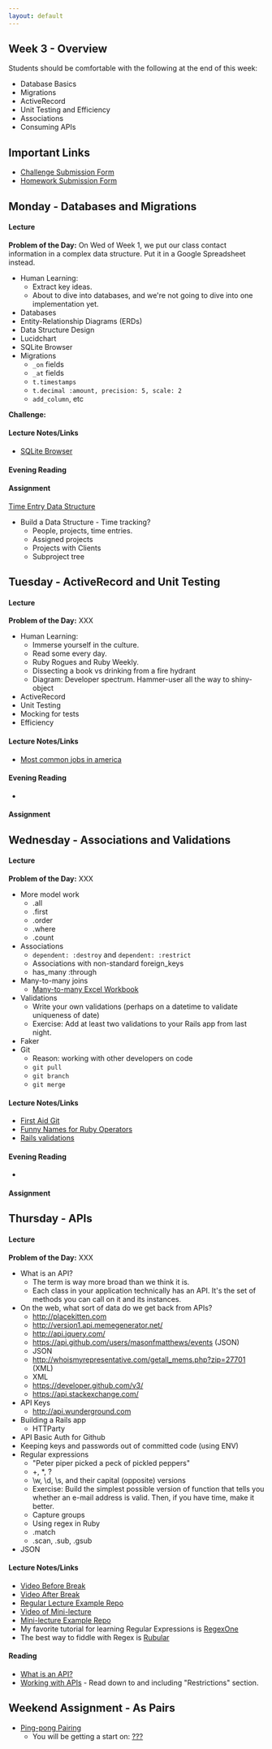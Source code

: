 ```yaml
---
layout: default
---
```


## Week 3 - Overview

Students should be comfortable with the following at the end of this week:

* Database Basics
* Migrations
* ActiveRecord
* Unit Testing and Efficiency
* Associations
* Consuming APIs


## Important Links

* [Challenge Submission Form](http://goo.gl/forms/OzzXZL6iEF)
* [Homework Submission Form](http://goo.gl/forms/o9so3mi9Sd)


## Monday - Databases and Migrations

#### Lecture

**Problem of the Day:** On Wed of Week 1, we put our class contact information in a complex data structure.  Put it in a Google Spreadsheet instead.

* Human Learning:
  * Extract key ideas.
  * About to dive into databases, and we're not going to dive into one implementation yet.
* Databases
* Entity-Relationship Diagrams (ERDs)
* Data Structure Design
* Lucidchart
* SQLite Browser
* Migrations
  * `_on` fields
  * `_at` fields
  * `t.timestamps`
  * `t.decimal :amount, precision: 5, scale: 2`
  * `add_column`, etc

**Challenge:**

#### Lecture Notes/Links

* [SQLite Browser](https://github.com/sqlitebrowser/sqlitebrowser/releases/tag/v3.5.1)

#### Evening Reading



#### Assignment

[Time Entry Data Structure](https://github.com/tiyd-rails-2015-05/time_entry_data_structure)

* Build a Data Structure - Time tracking?
  * People, projects, time entries.
  * Assigned projects
  * Projects with Clients
  * Subproject tree


## Tuesday - ActiveRecord and Unit Testing

#### Lecture

**Problem of the Day:** XXX

* Human Learning:
  * Immerse yourself in the culture.
  * Read some every day.
  * Ruby Rogues and Ruby Weekly.
  * Dissecting a book vs drinking from a fire hydrant
  * Diagram: Developer spectrum.  Hammer-user all the way to shiny-object
* ActiveRecord
* Unit Testing
* Mocking for tests
* Efficiency


#### Lecture Notes/Links

* [Most common jobs in america](http://www.npr.org/blogs/money/2015/02/05/382664837/map-the-most-common-job-in-every-state)

#### Evening Reading

*

#### Assignment




## Wednesday - Associations and Validations

#### Lecture

**Problem of the Day:** XXX

* More model work
  * .all
  * .first
  * .order
  * .where
  * .count
* Associations
  * `dependent: :destroy` and `dependent: :restrict`
  * Associations with non-standard foreign_keys
  * has_many :through
* Many-to-many joins
  * [Many-to-many Excel Workbook](w5-1/many-to-many.xlsx)
* Validations
  * Write your own validations (perhaps on a datetime to validate uniqueness of date)
  * Exercise: Add at least two validations to your Rails app from last night. <!-- This went surprisingly well -->
* Faker
* Git
  * Reason: working with other developers on code
  * `git pull`
  * `git branch`
  * `git merge`


#### Lecture Notes/Links

* [First Aid Git](http://ricardofilipe.com/projects/firstaidgit/#/)
* [Funny Names for Ruby Operators](http://ruby-operators.herokuapp.com/)
* [Rails validations](http://apidock.com/rails/ActiveModel/Validations/ClassMethods/validates)

#### Evening Reading

*

#### Assignment




## Thursday - APIs

#### Lecture

**Problem of the Day:** XXX

* What is an API?
  * The term is way more broad than we think it is.
  * Each class in your application technically has an API.  It's the set of methods you can call on it and its instances.
* On the web, what sort of data do we get back from APIs?
  * http://placekitten.com
  * http://version1.api.memegenerator.net/
  * http://api.jquery.com/
  * https://api.github.com/users/masonfmatthews/events (JSON)
  * JSON
  * http://whoismyrepresentative.com/getall_mems.php?zip=27701 (XML)
  * XML
  * https://developer.github.com/v3/
  * https://api.stackexchange.com/
* API Keys
  * http://api.wunderground.com
* Building a Rails app
  * HTTParty
* API Basic Auth for Github
* Keeping keys and passwords out of committed code (using ENV)
* Regular expressions
  * "Peter piper picked a peck of pickled peppers"
  * +, *, ?
  * \w, \d, \s, and their capital (opposite) versions
  * Exercise: Build the simplest possible version of function that tells you whether an e-mail address is valid.  Then, if you have time, make it better.
  * Capture groups
  * Using regex in Ruby
  * .match
  * .scan, .sub, .gsub
* JSON

#### Lecture Notes/Links

* [Video Before Break](http://youtu.be/AjVlDABhhi8)
* [Video After Break](http://youtu.be/ASLlaAZz-3I)
* [Regular Lecture Example Repo](https://github.com/tiyd-rails-2015-01/weather_api)
* [Video of Mini-lecture](http://youtu.be/1e9O2p2PZm8)
* [Mini-lecture Example Repo](https://github.com/tiyd-rails-2015-01/github_token_example)
* My favorite tutorial for learning Regular Expressions is [RegexOne](http://regexone.com/)
* The best way to fiddle with Regex is [Rubular](http://rubular.com/)

#### Reading

* [What is an API?](http://skillcrush.com/2012/07/04/api-2/)
* [Working with APIs](http://www.theodinproject.com/ruby-on-rails/working-with-external-apis?ref=lnav) - Read down to and including "Restrictions" section.


## Weekend Assignment - As Pairs

* [Ping-pong Pairing](https://github.com/tiyd-rails-2015-01/ping_pong_pairing)
  * You will be getting a start on: [???]()
